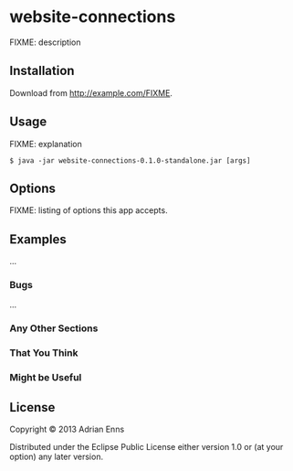 # website-connections

FIXME: description

## Installation

Download from http://example.com/FIXME.

## Usage

FIXME: explanation

    $ java -jar website-connections-0.1.0-standalone.jar [args]

## Options

FIXME: listing of options this app accepts.

## Examples

...

### Bugs

...

### Any Other Sections
### That You Think
### Might be Useful

## License

Copyright © 2013 Adrian Enns

Distributed under the Eclipse Public License either version 1.0 or (at
your option) any later version.

